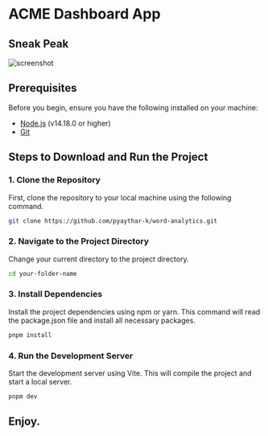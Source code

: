 # ACME Dashboard App

## Sneak Peak

![screenshot](screenshot.png)

## Prerequisites

Before you begin, ensure you have the following installed on your machine:

- [Node.js](https://nodejs.org/) (v14.18.0 or higher)
- [Git](https://git-scm.com/)

## Steps to Download and Run the Project

### 1. Clone the Repository

First, clone the repository to your local machine using the following command.

```bash
git clone https://github.com/pyaythar-k/word-analytics.git
```

### 2. Navigate to the Project Directory

Change your current directory to the project directory.

```bash
cd your-folder-name
```

### 3. Install Dependencies

Install the project dependencies using npm or yarn. This command will read the package.json file and install all necessary packages.

```bash
pnpm install
```

### 4. Run the Development Server

Start the development server using Vite. This will compile the project and start a local server.

```bash
pnpm dev
```

## Enjoy.
